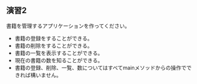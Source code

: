 ## 演習2

書籍を管理するアプリケーションを作ってください。
- 書籍の登録をすることができる。
- 書籍の削除をすることができる。
- 書籍の一覧を表示することができる。
- 現在の書籍の数を知ることができる。
- 書籍の登録、削除、一覧、数についてはすべてmainメソッドからの操作でできれば構いません。
